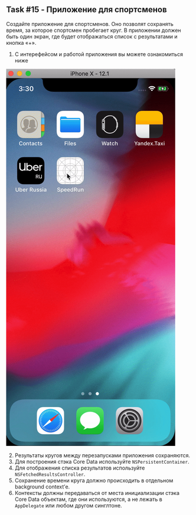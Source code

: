 ## Task #15 - Приложение для спортсменов

Создайте приложение для спортсменов. Оно позволят сохранять время, за которое спортсмен пробегает круг.
В приложении должен быть один экран, где будет отображаться список с результатами и кнопка «+».

1. С интерефейсом и работой приложения вы можете ознакомиться ниже

![](images/timer.gif)

2. Результаты кругов между перезапусками приложения сохраняются.
3. Для построения стэка Core Data используйте `NSPersistentContainer`.
4. Для отображения списка результатов используйте `NSFetchedResultsController`.
5. Сохранение времени круга должно происходить в отдельном background context’е.
6. Контексты должны передаваться от места инициализации стэка Core Data объектам, где они используются, а не лежать в `AppDelegate` или любом другом синглтоне.
